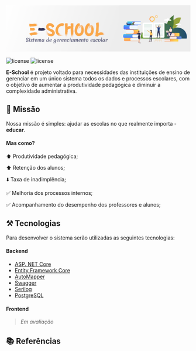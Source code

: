 ![e-school](shared/banner.png)

![license](https://img.shields.io/badge/license-MIT-yellow?style=flat-square&logo=ghost)
![license](https://img.shields.io/badge/.NET-6.0-blue?style=flat-square)

**E-School** é projeto voltado para necessidades das instituições de ensino de gerenciar em um único sistema todos os dados e processos escolares, com o objetivo de aumentar a produtividade pedagógica e diminuir a complexidade administrativa.

## 🚀 Missão

Nossa missão é simples: ajudar as escolas no que realmente importa - **educar**.

#### Mas como?

:arrow_up: Produtividade pedagógica; 

:arrow_up: Retenção dos alunos; 

:arrow_down: Taxa de inadimplência; 

:white_check_mark: Melhoria dos processos internos; 

:white_check_mark: Acompanhamento do desempenho dos professores e alunos; 

## ⚒️ Tecnologias

Para desenvolver o sistema serão utilizadas as seguintes tecnologias:

#### Backend

* [ASP. NET Core](https://docs.microsoft.com/pt-br/aspnet/core/)
* [Entity Framework Core](https://docs.microsoft.com/pt-br/ef/)
* [AutoMapper](https://automapper.org/)
* [Swagger](https://swagger.io/)
* [Serilog](https://serilog.net/)
* [PostgreSQL](https://www.postgresql.org/)

#### Frontend

> _Em avaliação_

## 📚 Referências
